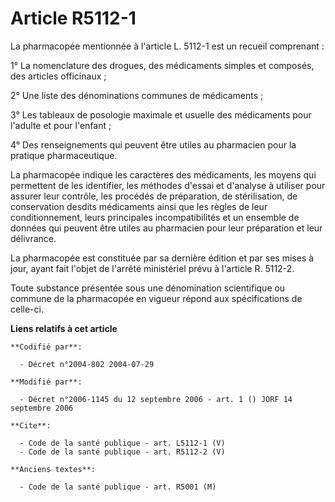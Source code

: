 # Article R5112-1

La pharmacopée mentionnée à l'article L. 5112-1 est un recueil comprenant : 

1° La nomenclature des drogues, des médicaments simples et composés, des articles officinaux ; 

2° Une liste des dénominations communes de médicaments ; 

3° Les tableaux de posologie maximale et usuelle des médicaments pour l'adulte et pour l'enfant ; 

4° Des renseignements qui peuvent être utiles au pharmacien pour la pratique pharmaceutique. 

La pharmacopée indique les caractères des médicaments, les moyens qui permettent de les identifier, les méthodes d'essai et
d'analyse à utiliser pour assurer leur contrôle, les procédés de préparation, de stérilisation, de conservation desdits
médicaments ainsi que les règles de leur conditionnement, leurs principales incompatibilités et un ensemble de données qui
peuvent être utiles au pharmacien pour leur préparation et leur délivrance. 

La pharmacopée est constituée par sa dernière édition et par ses mises à jour, ayant fait l'objet de l'arrêté ministériel
prévu à l'article R. 5112-2. 

Toute substance présentée sous une dénomination scientifique ou commune de la pharmacopée en vigueur répond aux
spécifications de celle-ci.

**Liens relatifs à cet article**

	**Codifié par**:

	  - Décret n°2004-802 2004-07-29

	**Modifié par**:

	  - Décret n°2006-1145 du 12 septembre 2006 - art. 1 () JORF 14 septembre 2006

	**Cite**:

	  - Code de la santé publique - art. L5112-1 (V)
	  - Code de la santé publique - art. R5112-2 (V)

	**Anciens textes**:

	  - Code de la santé publique - art. R5001 (M)
